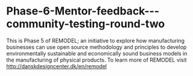 # Phase-6-Mentor-feedback---community-testing-round-two
 This is Phase 5 of REMODEL; an initiative to explore how manufacturing businesses can use open source methodology and principles to develop environmentally sustainable and economically sound business models in the manufacturing of physical products. To learn more of REMODEL visit http://danskdesigncenter.dk/en/remodel
